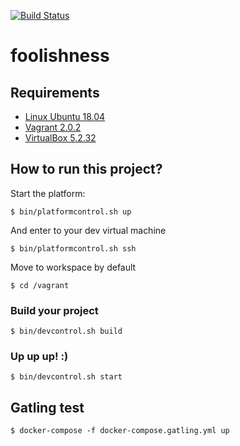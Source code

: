 [![Build Status](https://travis-ci.org/sergioortegagomez/foolishness.svg?branch=master)](https://travis-ci.org/sergioortegagomez/foolishness)

# foolishness

## Requirements

- [Linux Ubuntu 18.04](https://ubuntu.com/)
- [Vagrant 2.0.2](https://www.vagrantup.com/)
- [VirtualBox 5.2.32](https://www.virtualbox.org/)

## How to run this project?

Start the platform:

```console
$ bin/platformcontrol.sh up
```

And enter to your dev virtual machine

```console
$ bin/platformcontrol.sh ssh
```

Move to workspace by default

```console
$ cd /vagrant
```

### Build your project

```console
$ bin/devcontrol.sh build
```

### Up up up! :)

```console
$ bin/devcontrol.sh start
```

## Gatling test

```console
$ docker-compose -f docker-compose.gatling.yml up
```